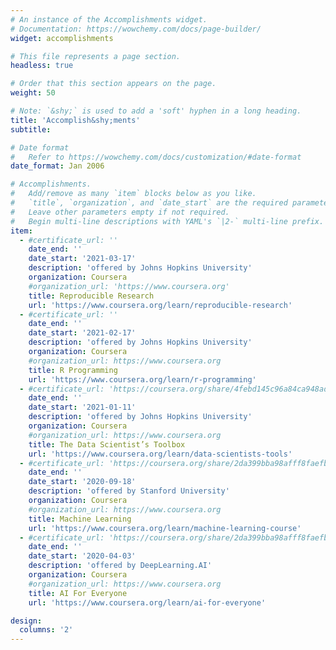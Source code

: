 ```yaml
---
# An instance of the Accomplishments widget.
# Documentation: https://wowchemy.com/docs/page-builder/
widget: accomplishments

# This file represents a page section.
headless: true

# Order that this section appears on the page.
weight: 50

# Note: `&shy;` is used to add a 'soft' hyphen in a long heading.
title: 'Accomplish&shy;ments'
subtitle:

# Date format
#   Refer to https://wowchemy.com/docs/customization/#date-format
date_format: Jan 2006

# Accomplishments.
#   Add/remove as many `item` blocks below as you like.
#   `title`, `organization`, and `date_start` are the required parameters.
#   Leave other parameters empty if not required.
#   Begin multi-line descriptions with YAML's `|2-` multi-line prefix.
item:
  - #certificate_url: ''
    date_end: ''
    date_start: '2021-03-17'
    description: 'offered by Johns Hopkins University'
    organization: Coursera
    #organization_url: 'https://www.coursera.org'
    title: Reproducible Research
    url: 'https://www.coursera.org/learn/reproducible-research'
  - #certificate_url: ''
    date_end: ''
    date_start: '2021-02-17'
    description: 'offered by Johns Hopkins University'
    organization: Coursera
    #organization_url: https://www.coursera.org
    title: R Programming
    url: 'https://www.coursera.org/learn/r-programming'
  - #certificate_url: 'https://coursera.org/share/4febd145c96a84ca948ad89ee5ebc1ca'
    date_end: ''
    date_start: '2021-01-11'
    description: 'offered by Johns Hopkins University'
    organization: Coursera
    #organization_url: https://www.coursera.org
    title: The Data Scientist’s Toolbox
    url: 'https://www.coursera.org/learn/data-scientists-tools'
  - #certificate_url: 'https://coursera.org/share/2da399bba98afff8faefb8b96a477a54'
    date_end: ''
    date_start: '2020-09-18'
    description: 'offered by Stanford University'
    organization: Coursera
    #organization_url: https://www.coursera.org
    title: Machine Learning
    url: 'https://www.coursera.org/learn/machine-learning-course'
  - #certificate_url: 'https://coursera.org/share/2da399bba98afff8faefb8b96a477a54'
    date_end: ''
    date_start: '2020-04-03'
    description: 'offered by DeepLearning.AI'
    organization: Coursera
    #organization_url: https://www.coursera.org
    title: AI For Everyone
    url: 'https://www.coursera.org/learn/ai-for-everyone'

design:
  columns: '2'
---
```

